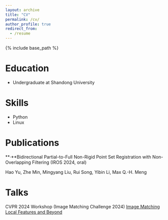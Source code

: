 ```yaml
---
layout: archive
title: "CV"
permalink: /cv/
author_profile: true
redirect_from:
  - /resume
---
```


{% include base_path %}

Education
======
* Undergraduate at Shandong University

  
Skills
======
* Python
* Linux

Publications
======
**·**Bidirectional Partial-to-Full Non-Rigid Point Set Registration with Non-Overlapping Filtering (IROS 2024, oral) 

Hao Yu, Zhe Min, Mingyang Liu, Rui Song, Yibin Li, Max Q.-H. Meng

Talks
======
CVPR 2024 Workshop (Image Matching Challenge 2024) [Image Matching Local Features and Beyond](https://www.youtube.com/watch?v=KG-_i12fU_A&t=14701s)
  
